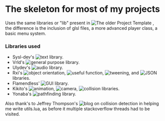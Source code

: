 # The skeleton for most of my projects
Uses the same libraries or "lib" present in ![The older Project Template](https://github.com/TeMyls/Love2d-Projects/tree/main/ProjectTemplate) , the difference is the inclusion of glsl files, a more advanced player class, a basic menu system.

### Libraries used

* Sysl-dev's ![text](https://github.com/sysl-dev/SYSL-Text/) library.</br>
* Vrld's ![general purpose](https://github.com/vrld/hump) library.</br>
* Ulydev's ![audio](https://github.com/Ulydev/wave) library.</br>
* Rxi's ![object orientation](https://github.com/rxi/classic/), ![useful function](https://github.com/rxi/lume/), ![tweening](https://github.com/rxi/flux), and ![JSON](https://github.com/rxi/json.lua) libraries.</br>
* Flamendless' ![GUI](https://github.com/flamendless/Slab) library.</br>
* Kikito's ![animation](https://github.com/kikito/anim8), ![camera](https://github.com/kikito/gamera), ![collision](https://github.com/kikito/bump.lua) libraries.</br>
* Yonaba's ![pathfinding](https://github.com/Yonaba/Jumper) library.</br>

Also thank's to Jeffrey Thompson's ![blog](https://www.jeffreythompson.org/collision-detection/) on collision detection in helping me write utils.lua, as before it multiple stackoverflow threads had to be visited.</br>
